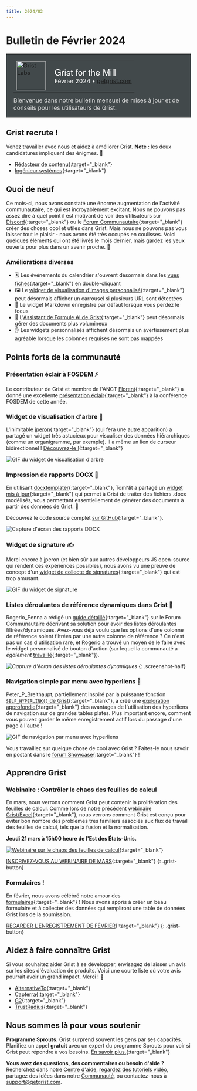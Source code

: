 ```yaml
---
title: 2024/02
---
```


# Bulletin de Février 2024

<style>
  /* rétablir certains paramètres par défaut mal remplacés */
  .newsletter-header .table {
    background-color: initial;
    border: initial;
  }
  .newsletter-header .table > tbody > tr > td {
    padding: initial;
    border: initial;
    vertical-align: initial;
  }
  .newsletter-header img.header-img {
    padding: initial;
    max-width: initial;
    display: initial;
    padding: initial;
    line-height: initial;
    background-color: initial;
    border: initial;
    border-radius: initial;
    margin: initial;
  }

  /* copier les styles de la newsletter, avec un préfixe pour une spécificité suffisante */
  .newsletter-header .header {
    border: none;
    padding: 0;
    margin: 0;
  }
  .newsletter-header table > tbody > tr > td.header-image {
    width: 80px;
    padding-right: 16px;
  }
  .newsletter-header table > tbody > tr > td.header-text {
    background-color: #42494B;
    padding: 16px 20px;
  }
  .newsletter-header table.header-top {
    border: none;
    padding: 0;
    margin: 0;
    width: 100%;
  }
  .header-title {
    font-family: Helvetica Neue, Helvetica, Arial, sans-serif;
    font-size: 24px;
    line-height: 28px;
    color: #FFFFFF;
  }
  .header-month {
    color: #FFFFFF;
  }
  .header-welcome {
    margin-top: 12px;
    color: #FFFFFF;
  }
  .newsletter-summary {
    background-color: #e3fff5;
    margin: 0;
    padding: 10px;
  }
  .newsletter-summary-header {
    text-align: center;
    padding-bottom: 10px;
    border-bottom: 1px solid lightgrey;
  }
  .newsletter-summary ul {
    padding-left: 20px;
  }
  .newsletter-summary li {
    margin-bottom: 10px;
  }
  .newsletter-summary li p {
    margin: 0px
  }
</style>
<div class="newsletter-header">
<table class="header" cellpadding="0" cellspacing="0" border="0"><tr>
  <td class="header-text">
    <table class="header-top"><tr>
      <td class="header-image">
        <a href="https://www.getgrist.com">
          <img class="header-img" src="/images/newsletters/grist-labs.png" width="80" height="80" alt="Grist Labs" border="0">
        </a>
      </td>
      <td class="header-top-text">
        <div class="header-title">Grist for the Mill</div>
        <div class="header-month">Février 2024
          &#8226; <a href="https://www.getgrist.com/">getgrist.com</a></div>
      </td>
    </tr></table>
    <div class="header-welcome" style="color: #e0e0e0;">
      Bienvenue dans notre bulletin mensuel de mises à jour et de conseils pour les utilisateurs de Grist.
    </div>
  </td>
</tr></table>
</div>

## Grist recrute !
Venez travailler avec nous et aidez à améliorer Grist. **Note :** les deux candidatures impliquent des énigmes. 🫡

* [Rédacteur de contenu](https://www.getgrist.com/job-content-writer/){:target="\_blank"}
* [Ingénieur systèmes](https://www.getgrist.com/job-systems-engineer/){:target="\_blank"}

## Quoi de neuf

Ce mois-ci, nous avons constaté une énorme augmentation de l'activité communautaire, ce qui est incroyablement excitant. Nous ne pouvons pas assez dire à quel point il est motivant de voir des utilisateurs sur [Discord](https://discord.gg/MYKpYQ3fbP){:target="\_blank"} ou le [Forum Communautaire](https://community.getgrist.com/){:target="\_blank"} créer des choses cool et utiles dans Grist. Mais nous ne pouvons pas vous laisser tout le plaisir - nous avons été très occupés en coulisses. Voici quelques éléments qui ont été livrés le mois dernier, mais gardez les yeux ouverts pour plus dans un avenir proche. 👀

### Améliorations diverses

* 🗓️ Les événements du calendrier s'ouvrent désormais dans les [vues fiches](https://support.getgrist.com/record-cards/){:target="\_blank"} en double-cliquant
* 🖼️ Le [widget de visualisation d'images personnalisé](https://support.getgrist.com/widget-custom/#image-viewer){:target="\_blank"} peut désormais afficher un carrousel si plusieurs URL sont détectées
* 🫨 Le widget Markdown enregistre par défaut lorsque vous perdez le focus
* 🤖 L'[Assistant de Formule AI de Grist](https://www.getgrist.com/ai-formula-assistant/){:target="\_blank"} peut désormais gérer des documents plus volumineux
* ✋ Les widgets personnalisés affichent désormais un avertissement plus agréable lorsque les colonnes requises ne sont pas mappées

## Points forts de la communauté

### Présentation éclair à FOSDEM ⚡️

Le contributeur de Grist et membre de l'ANCT [Florent](https://github.com/fflorent){:target="\_blank"} a donné une excellente [présentation éclair](https://fosdem.org/2024/schedule/event/fosdem-2024-3286-from-excel-to-grist-the-example-of-a-massive-transition-towards-open-source-software-and-contribution-by-a-french-government-agency/){:target="\_blank"} à la conférence FOSDEM de cette année.

### Widget de visualisation d'arbre 🌲

L'inimitable [jperon](https://github.com/jperon){:target="\_blank"} (qui fera une autre apparition) a partagé un widget très astucieux pour visualiser des données hiérarchiques (comme un organigramme, par exemple). Il a même un lien de curseur bidirectionnel ! [Découvrez-le !](https://community.getgrist.com/t/tree-widget-for-a-self-referencing-table/4174){:target="\_blank"}

![GIF du widget de visualisation d'arbre](../images/newsletters/2024-02/tree-widget-sm.gif)

### Impression de rapports DOCX 📄

En utilisant [docxtemplater](https://docxtemplater.com/){:target="\_blank"}, TomNit a partagé un [widget mis à jour](https://community.getgrist.com/t/report-printing-using-docx-template-custom-widget-new-version/4346){:target="\_blank"} qui permet à Grist de traiter des fichiers .docx modélisés, vous permettant essentiellement de générer des documents à partir des données de Grist. 🤯 

Découvrez le code source complet [sur GitHub](https://github.com/tomnitschke/gristwidgets/tree/main/docxtemplater){:target="\_blank"}. 

![Capture d'écran des rapports DOCX](../images/newsletters/2024-02/docx-reports.png)

### Widget de signature ✍️

Merci encore à jperon (et bien sûr aux autres développeurs JS open-source qui rendent ces expériences possibles), nous avons vu une preuve de concept d'un [widget de collecte de signatures](https://community.getgrist.com/t/drawing-signature-widget-for-use-with-tablets-or-phones/4131/10){:target="\_blank"} qui est trop amusant.

![GIF du widget de signature](../images/newsletters/2024-02/signature-widget.gif)

### Listes déroulantes de référence dynamiques dans Grist 🔎

Rogerio_Penna a rédigé un [guide détaillé](https://community.getgrist.com/t/creating-dynamic-reference-drop-downs-in-grist/4350){:target="\_blank"} sur le Forum Communautaire décrivant sa solution pour avoir des listes déroulantes filtrées/dynamiques. Avez-vous déjà voulu que les options d'une colonne de référence soient filtrées par une autre colonne de référence ? Ce n'est pas un cas d'utilisation rare, et Rogerio a trouvé un moyen de le faire avec le widget personnalisé de bouton d'action (sur lequel la communauté a *également* [travaillé](https://community.getgrist.com/t/improving-the-actionbutton/4274){:target="\_blank"}).

<span class="screenshot-large">*![Capture d'écran des listes déroulantes dynamiques](../images/newsletters/2024-02/dynamic-dropdowns.png)*</span>
{: .screenshot-half}

### Navigation simple par menu avec hyperliens 🚀

Peter_P_Breithaupt, partiellement inspiré par la puissante fonction [`SELF_HYPERLINK()` de Grist](https://community.getgrist.com/t/is-it-possible-to-select-a-record-in-one-page-and-affect-what-is-shown-in-other-page-or-open-another-page-based-on-what-you-selected/1690/2){:target="\_blank"}, a créé une [exploration approfondie](https://community.getgrist.com/t/menu-for-editing-the-same-record-in-multiple-pages/4338){:target="\_blank"} des avantages de l'utilisation des hyperliens de navigation sur de grandes tables plates. Plus important encore, comment vous pouvez garder le même enregistrement actif lors du passage d'une page à l'autre !

![GIF de navigation par menu avec hyperliens](../images/newsletters/2024-02/menu-navigation.gif)

Vous travaillez sur quelque chose de cool avec Grist ? Faites-le nous savoir en postant dans le [forum Showcase](https://community.getgrist.com/c/showcase/8){:target="\_blank"} !

## Apprendre Grist

### Webinaire : Contrôler le chaos des feuilles de calcul

En mars, nous verrons comment Grist peut contenir la prolifération des feuilles de calcul. Comme lors de notre précédent [webinaire Grist/Excel](https://www.getgrist.com/webinars/grist-webinar-expense-tracking/){:target="\_blank"}, nous verrons comment Grist est conçu pour éviter bon nombre des problèmes très familiers associés aux flux de travail des feuilles de calcul, tels que la fusion et la normalisation.

**Jeudi 21 mars à 15h00 heure de l'Est des États-Unis.**

[![Webinaire sur le chaos des feuilles de calcul](../images/newsletters/2024-02/spreadsheet-chaos-webinar.png)](https://www.getgrist.com/webinars/controlling-spreadsheet-chaos-grist-v-excel/?utm_source=support-newsletter&utm_medium=internal&utm_campaign=build-webinar&utm_term=march-2024){:target="\_blank"}

[INSCRIVEZ-VOUS AU WEBINAIRE DE MARS](https://www.getgrist.com/webinars/controlling-spreadsheet-chaos-grist-v-excel/?utm_source=support-newsletter&utm_medium=internal&utm_campaign=build-webinar&utm_term=march-2024){:target="\_blank"}
{: .grist-button}

### Formulaires !

En février, nous avons célébré notre amour des [formulaires](https://www.getgrist.com/forms/){:target="\_blank"} ! Nous avons appris à créer un beau formulaire et à collecter des données qui rempliront une table de données Grist lors de la soumission.

[REGARDER L'ENREGISTREMENT DE FÉVRIER](https://www.getgrist.com/webinars/form-widget/){:target="\_blank"}
{: .grist-button}

## Aidez à faire connaître Grist
Si vous souhaitez aider Grist à se développer, envisagez de laisser un avis sur les sites d'évaluation de produits. Voici une courte liste où votre avis pourrait avoir un grand impact. Merci ! 🙏

* [AlternativeTo](https://alternativeto.net/software/grist/about/){:target="\_blank"}
* [Capterra](https://www.capterra.com/p/232821/Grist/){:target="\_blank"}
* [G2](https://www.g2.com/products/grist){:target="\_blank"}
* [TrustRadius](https://www.trustradius.com/products/grist/){:target="\_blank"}

## Nous sommes là pour vous soutenir

**Programme Sprouts.** Grist surprend souvent les gens par ses capacités. Planifiez un appel **gratuit** avec un expert du programme Sprouts pour voir si Grist peut répondre à vos besoins. [En savoir plus.](https://www.getgrist.com/sprouts-program/){:target="\_blank"}

**Vous avez des questions, des commentaires ou besoin d'aide ?** Recherchez dans notre [Centre d'aide](../index.md), [regardez des tutoriels vidéo](https://www.youtube.com/channel/UCx0ioQrrC-bIrkmZ7ZULr0g/playlists), partagez des idées dans notre [Communauté](https://community.getgrist.com), ou contactez-nous à <support@getgrist.com>.
